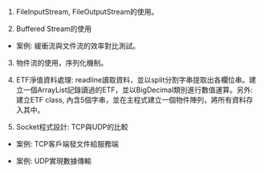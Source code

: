 1. FileInputStream, FileOutputStream的使用。

2. Buffered Stream的使用

- 案例: 緩衝流與文件流的效率對比測試。

3. 物件流的使用，序列化機制。

4. ETF淨值資料處理: readline讀取資料，並以split分割字串提取出各欄位串。建立一個ArrayList記錄讀過的ETF，並以BigDecimal類別進行數值運算。另外:建立ETF class, 內含5個字串，並在主程式建立一個物件陣列，將所有資料存入其中。

5. Socket程式設計: TCP與UDP的比較

- 案例: TCP客戶端發文件給服務端

- 案例: UDP實現數據傳輸
